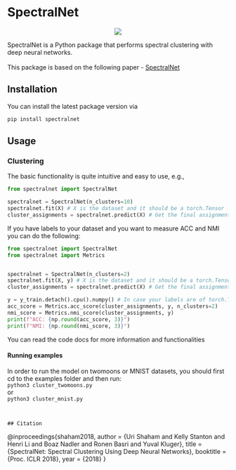 # SpectralNet

<p align="center">
    <img src="https://github.com/shaham-lab/SpectralNet/blob/main/figures/twomoons.png">

SpectralNet is a Python package that performs spectral clustering with deep neural networks.<br><br>
This package is based on the following paper - [SpectralNet](https://openreview.net/pdf?id=HJ_aoCyRZ)

## Installation

You can install the latest package version via

```bash
pip install spectralnet
```

## Usage

### Clustering

The basic functionality is quite intuitive and easy to use, e.g.,

```python
from spectralnet import SpectralNet

spectralnet = SpectralNet(n_clusters=10)
spectralnet.fit(X) # X is the dataset and it should be a torch.Tensor
cluster_assignments = spectralnet.predict(X) # Get the final assignments to clusters
```

If you have labels to your dataset and you want to measure ACC and NMI you can do the following:

```python
from spectralnet import SpectralNet
from spectralnet import Metrics


spectralnet = SpectralNet(n_clusters=2)
spectralnet.fit(X, y) # X is the dataset and it should be a torch.Tensor
cluster_assignments = spectralnet.predict(X) # Get the final assignments to clusters

y = y_train.detach().cpu().numpy() # In case your labels are of torch.Tensor type.
acc_score = Metrics.acc_score(cluster_assignments, y, n_clusters=2)
nmi_score = Metrics.nmi_score(cluster_assignments, y)
print(f"ACC: {np.round(acc_score, 3)}")
print(f"NMI: {np.round(nmi_score, 3)}")
```

You can read the code docs for more information and functionalities<br>

#### Running examples

In order to run the model on twomoons or MNIST datasets, you should first cd to the examples folder and then run:<br>
`python3 cluster_twomoons.py`<br>
or<br>
`python3 cluster_mnist.py`

<!-- ### Data reduction and visualization

SpectralNet can also be used as an effective and representive data reduction technique, so in case you want to perform data reduction you can do the following:

```python
from spectralnet import SpectralReduction

spectralreduction = SpectralReduction(
    n_components=3,
    should_use_ae=True,
    should_use_siamese=True,
)

X_new = spectralreduction.fit_transform(X)
spectralreduction.visualize(X_new, y, n_components=2) -->

```


## Citation

```

@inproceedings{shaham2018,
author = {Uri Shaham and Kelly Stanton and Henri Li and Boaz Nadler and Ronen Basri and Yuval Kluger},
title = {SpectralNet: Spectral Clustering Using Deep Neural Networks},
booktitle = {Proc. ICLR 2018},
year = {2018}
}

```

```
